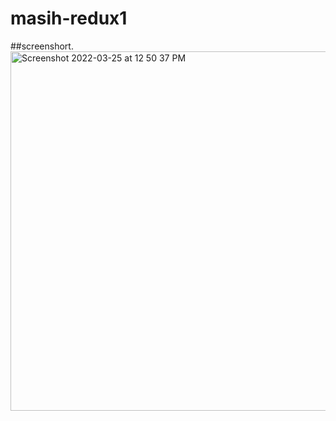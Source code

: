 # masih-redux1


##screenshort. <img width="575" alt="Screenshot 2022-03-25 at 12 50 37 PM" src="https://user-images.githubusercontent.com/99712115/160073472-a7734e15-af01-44cd-944d-d8dd6aabc935.png">
